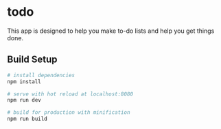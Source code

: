 # todo

This app is designed to help you make to-do lists and help you get things done.

## Build Setup

``` bash
# install dependencies
npm install

# serve with hot reload at localhost:8080
npm run dev

# build for production with minification
npm run build
```
